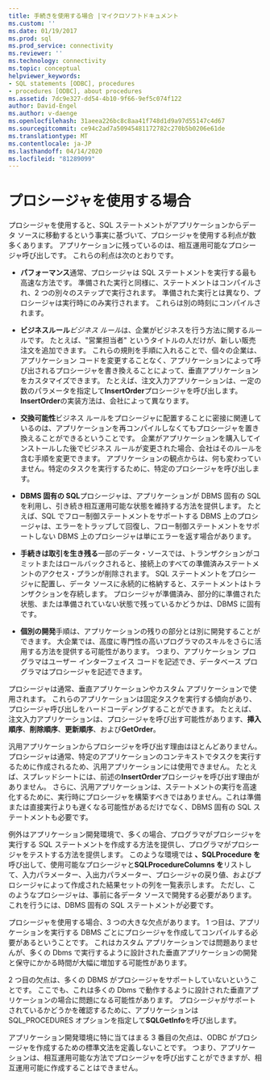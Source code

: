 ```yaml
---
title: 手続きを使用する場合 |マイクロソフトドキュメント
ms.custom: ''
ms.date: 01/19/2017
ms.prod: sql
ms.prod_service: connectivity
ms.reviewer: ''
ms.technology: connectivity
ms.topic: conceptual
helpviewer_keywords:
- SQL statements [ODBC], procedures
- procedures [ODBC], about procedures
ms.assetid: 7dc9e327-dd54-4b10-9f66-9ef5c074f122
author: David-Engel
ms.author: v-daenge
ms.openlocfilehash: 31aeea226bc8c8aa41f748d1d9a97d55147c4d67
ms.sourcegitcommit: ce94c2ad7a50945481172782c270b5b0206e61de
ms.translationtype: MT
ms.contentlocale: ja-JP
ms.lasthandoff: 04/14/2020
ms.locfileid: "81289099"
---
```

# <a name="when-to-use-procedures"></a>プロシージャを使用する場合
プロシージャを使用すると、SQL ステートメントがアプリケーションからデータ ソースに移動するという事実に基づいて、プロシージャを使用する利点が数多くあります。 アプリケーションに残っているのは、相互運用可能なプロシージャ呼び出しです。 これらの利点は次のとおりです。  
  
-   **パフォーマンス**通常、プロシージャは SQL ステートメントを実行する最も高速な方法です。 準備された実行と同様に、ステートメントはコンパイルされ、2 つの別々のステップで実行されます。 準備された実行とは異なり、プロシージャは実行時にのみ実行されます。 これらは別の時刻にコンパイルされます。  
  
-   **ビジネスルール***ビジネス ルール*は、企業がビジネスを行う方法に関するルールです。 たとえば、"営業担当者" というタイトルの人だけが、新しい販売注文を追加できます。 これらの規則を手順に入れることで、個々の企業は、アプリケーション コードを変更することなく、アプリケーションによって呼び出されるプロシージャを書き換えることによって、垂直アプリケーションをカスタマイズできます。 たとえば、注文入力アプリケーションは、一定の数のパラメータを指定して**InsertOrder**プロシージャを呼び出します。**InsertOrder**の実装方法は、会社によって異なります。  
  
-   **交換可能性**ビジネス ルールをプロシージャに配置することに密接に関連しているのは、アプリケーションを再コンパイルしなくてもプロシージャを置き換えることができるということです。 企業がアプリケーションを購入してインストールした後でビジネス ルールが変更された場合、会社はそのルールを含む手順を変更できます。 アプリケーションの観点からは、何も変わっていません。特定のタスクを実行するために、特定のプロシージャを呼び出します。  
  
-   **DBMS 固有の SQL**プロシージャは、アプリケーションが DBMS 固有の SQL を利用し、引き続き相互運用可能な状態を維持する方法を提供します。 たとえば、SQL でフロー制御ステートメントをサポートする DBMS 上のプロシージャは、エラーをトラップして回復し、フロー制御ステートメントをサポートしない DBMS 上のプロシージャは単にエラーを返す場合があります。  
  
-   **手続きは取引を生き残る**一部のデータ・ソースでは、トランザクションがコミットまたはロールバックされると、接続上のすべての準備済みステートメントのアクセス・プランが削除されます。 SQL ステートメントをプロシージャに配置し、データ ソースに永続的に格納すると、ステートメントはトランザクションを存続します。 プロシージャが準備済み、部分的に準備された状態、または準備されていない状態で残っているかどうかは、DBMS に固有です。  
  
-   **個別の開発**手順は、アプリケーションの残りの部分とは別に開発することができます。 大企業では、高度に専門性の高いプログラマのスキルをさらに活用する方法を提供する可能性があります。 つまり、アプリケーション プログラマはユーザー インターフェイス コードを記述でき、データベース プログラマはプロシージャを記述できます。  
  
 プロシージャは通常、垂直アプリケーションやカスタム アプリケーションで使用されます。 これらのアプリケーションは固定タスクを実行する傾向があり、プロシージャ呼び出しをハードコーディングすることができます。 たとえば、注文入力アプリケーションは、プロシージャを呼び出す可能性があります、**挿入順序**、**削除順序**、**更新順序**、および**GetOrder**。  
  
 汎用アプリケーションからプロシージャを呼び出す理由はほとんどありません。 プロシージャは通常、特定のアプリケーションのコンテキストでタスクを実行するために作成されるため、汎用アプリケーションには使用できません。 たとえば、スプレッドシートには、前述の**InsertOrder**プロシージャを呼び出す理由がありません。 さらに、汎用アプリケーションは、ステートメントの実行を高速化するために、実行時にプロシージャを構築すべきではありません。これは準備または直接実行よりも遅くなる可能性があるだけでなく、DBMS 固有の SQL ステートメントも必要です。  
  
 例外はアプリケーション開発環境で、多くの場合、プログラマがプロシージャを実行する SQL ステートメントを作成する方法を提供し、プログラマがプロシージャをテストする方法を提供します。 このような環境では **、SQLProcedure を**呼び出して、使用可能なプロシージャと**SQLProcedureColumns を**リストして、入力パラメーター、入出力パラメーター、プロシージャの戻り値、およびプロシージャによって作成された結果セットの列を一覧表示します。 ただし、このようなプロシージャは、事前に各データ ソースで開発する必要があります。これを行うには、DBMS 固有の SQL ステートメントが必要です。  
  
 プロシージャを使用する場合、3 つの大きな欠点があります。 1 つ目は、アプリケーションを実行する DBMS ごとにプロシージャを作成してコンパイルする必要があるということです。 これはカスタム アプリケーションでは問題ありませんが、多くの Dbms で実行するように設計された垂直アプリケーションの開発と保守にかかる時間が大幅に増加する可能性があります。  
  
 2 つ目の欠点は、多くの DBMS がプロシージャをサポートしていないということです。 ここでも、これは多くの Dbms で動作するように設計された垂直アプリケーションの場合に問題になる可能性があります。 プロシージャがサポートされているかどうかを確認するために、アプリケーションは SQL_PROCEDURES オプションを指定して**SQLGetInfo**を呼び出します。  
  
 アプリケーション開発環境に特に当てはまる 3 番目の欠点は、ODBC がプロシージャを作成するための標準文法を定義しないことです。 つまり、アプリケーションは、相互運用可能な方法でプロシージャを呼び出すことができますが、相互運用可能に作成することはできません。

